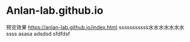 # Anlan-lab.github.io
预览效果 https://anlan-lab.github.io/index.html
sssssssssss水水水水水水水ssss
asasa
adsdsd
sfdfdsf